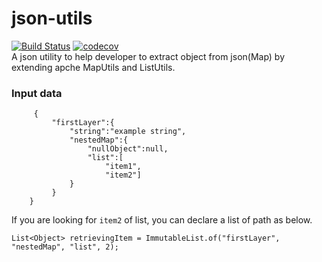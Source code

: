 # json-utils
[![Build Status](https://img.shields.io/travis/kliangh/json-utils.svg)](https://travis-ci.org/kliangh/json-utils) [![codecov](https://img.shields.io/codecov/c/github/kliangh/json-utils.svg)](https://codecov.io/gh/kliangh/json-utils)  
A json utility to help developer to extract object from json(Map) by extending apche MapUtils and ListUtils.

### Input data
```
     {
         "firstLayer":{
             "string":"example string",
             "nestedMap":{
                 "nullObject":null,
                 "list":[
                     "item1",
                     "item2"]
             }
         }
    }
```

If you are looking for `item2` of list, you can declare a list of path as below.
```
List<Object> retrievingItem = ImmutableList.of("firstLayer", "nestedMap", "list", 2);
```
